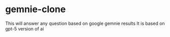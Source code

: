 # gemnie-clone

This will answer any question based on google gemnie results 
It is based on gpt-5 version of ai
